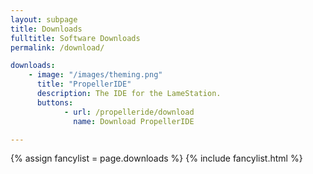 ```yaml
---
layout: subpage 
title: Downloads 
fulltitle: Software Downloads
permalink: /download/

downloads:
    - image: "/images/theming.png"
      title: "PropellerIDE"
      description: The IDE for the LameStation.
      buttons:
            - url: /propelleride/download
              name: Download PropellerIDE

---
```


{% assign fancylist = page.downloads %}
{% include fancylist.html %}

<!--<i class="fa fa-info-circle" aria-hidden="true"></i> <a href="#">Which board do I have?</a>-->
